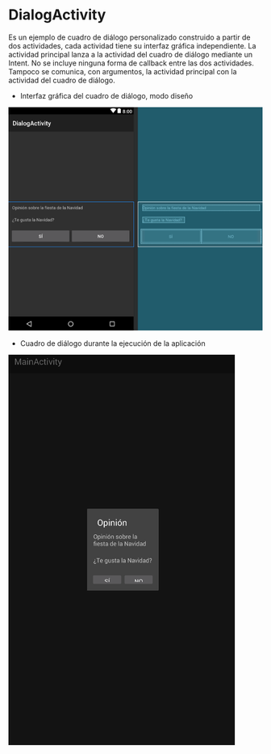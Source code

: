 # DialogActivity

Es un ejemplo de cuadro de diálogo personalizado construido a partir de dos actividades, cada actividad tiene su interfaz gráfica independiente. La actividad principal lanza a la actividad del cuadro de diálogo mediante un Intent. No se incluye ninguna forma de callback entre las dos actividades. Tampoco se comunica, con argumentos, la actividad principal con la actividad del cuadro de diálogo.

- Interfaz gráfica del cuadro de diálogo, modo diseño

![Captura del diseño de la interfaz](https://raw.githubusercontent.com/pmdmdam2/DialogActivity/master/app/src/main/assets/dialog121.png)

- Cuadro de diálogo durante la ejecución de la aplicación

![Captura del diseño de la interfaz](https://raw.githubusercontent.com/pmdmdam2/DialogActivity/master/app/src/main/assets/dialog122.png)
